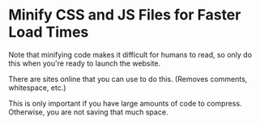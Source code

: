 # Minify CSS and JS Files for Faster Load Times

Note that minifying code makes it difficult for humans to read, so only do this when you're ready to launch the website.

There are sites online that you can use to do this. (Removes comments, whitespace, etc.)

This is only important if you have large amounts of code to compress. Otherwise, you are not saving that much space.
